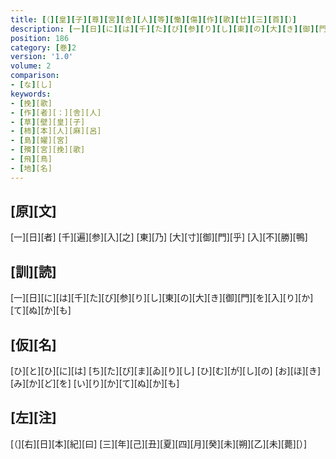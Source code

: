 ```yaml
---
title: [（][皇][子][尊][宮][舎][人][等][慟][傷][作][歌][廿][三][首][）]
description: [一][日][に][は][千][た][び][参][り][し][東][の][大][き][御][門][を][入][り][か][て][ぬ][か][も]
position: 186
category: [巻]2
version: '1.0'
volume: 2
comparison:
- [な][し]
keywords:
- [挽][歌]
- [作][者][：][舎][人]
- [草][壁][皇][子]
- [柿][本][人][麻][呂]
- [島][嬥][宮]
- [殯][宮][挽][歌]
- [飛][鳥]
- [地][名]
---
```


## [原][文]

[一][日][者] [千][遍][参][入][之] [東][乃] [大][寸][御][門][乎] [入][不][勝][鴨]

## [訓][読]

[一][日][に][は][千][た][び][参][り][し][東][の][大][き][御][門][を][入][り][か][て][ぬ][か][も]

## [仮][名]

[ひ][と][ひ][に][は] [ち][た][び][ま][ゐ][り][し] [ひ][む][が][し][の] [お][ほ][き][み][か][ど][を] [い][り][か][て][ぬ][か][も]

## [左][注]

[（][右][日][本][紀][曰] [三][年][己][丑][夏][四][月][癸][未][朔][乙][未][薨][）]
